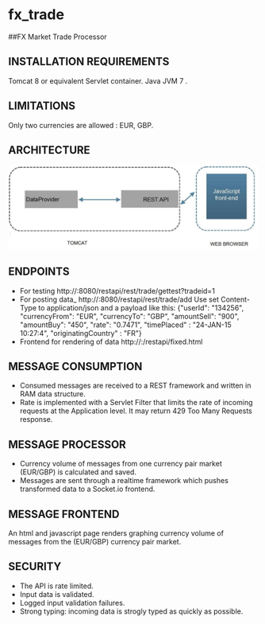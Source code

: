 # fx_trade
##FX Market Trade Processor

## INSTALLATION REQUIREMENTS
Tomcat 8 or equivalent Servlet container.
Java JVM 7 .

## LIMITATIONS
Only two currencies are allowed : EUR, GBP.

## ARCHITECTURE

![Alt text](restapi.jpg "architecture")

## ENDPOINTS   
- For testing http://<host>:8080/restapi/rest/trade/gettest?tradeid=1
- For posting data_ http://<host>:8080/restapi/rest/trade/add
 Use set Content-Type to application/json and a payload like this:
{"userId": "134256", "currencyFrom": "EUR", "currencyTo": "GBP", "amountSell": 
"900", "amountBuy": "450", "rate": "0.7471", "timePlaced" : "24-JAN-15 10:27:4", "originatingCountry" : "FR"}
- Frontend for rendering of data http://<host>:/restapi/fixed.html

## MESSAGE CONSUMPTION
- Consumed messages are received to a REST framework and written in RAM data structure.
- Rate is implemented with a Servlet Filter that limits the rate of incoming requests at the Application level.
It may return 429 Too Many Requests response.

## MESSAGE PROCESSOR
-  Currency volume of messages from one currency pair market (EUR/GBP) is calculated and saved.
- Messages are sent through a realtime framework which pushes transformed data to a Socket.io 
frontend.

## MESSAGE FRONTEND
An html and javascript page renders graphing currency volume of messages from the (EUR/GBP) currency 
pair market.

## SECURITY
- The API is rate limited.
- Input data is validated.
- Logged input validation failures.
- Strong typing: incoming data is strogly typed as quickly as possible. 